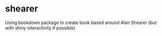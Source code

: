 # shearer
Using bookdown package to create book based around Alan Shearer (but with shiny interactivity if possible)
